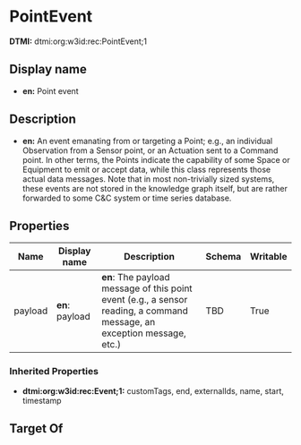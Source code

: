 # PointEvent
**DTMI:** dtmi:org:w3id:rec:PointEvent;1
## Display name
- **en:** Point event
## Description
- **en:** An event emanating from or targeting a Point; e.g., an individual Observation from a Sensor point, or an Actuation sent to a Command point. In other terms, the Points indicate the capability of some Space or Equipment to emit or accept data, while this class represents those actual data messages. Note that in most non-trivially sized systems, these events are not stored in the knowledge graph itself, but are rather forwarded to some C&C system or time series database.
## Properties
|Name|Display name|Description|Schema|Writable|
|-|-|-|-|-|
|payload|**en**: payload|**en**: The payload message of this point event (e.g., a sensor reading, a command message, an exception message, etc.)|TBD|True|
### Inherited Properties
* **dtmi:org:w3id:rec:Event;1:** customTags, end, externalIds, name, start, timestamp
## Target Of
